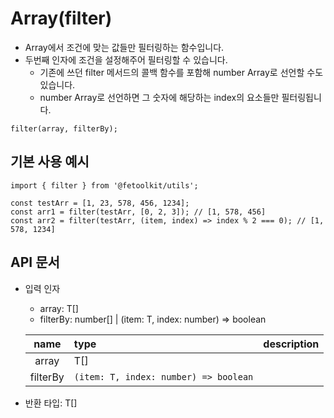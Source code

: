 # Array(filter)

- Array에서 조건에 맞는 값들만 필터링하는 함수입니다.
- 두번째 인자에 조건을 설정해주어 필터링할 수 있습니다.
  - 기존에 쓰던 filter 메서드의 콜백 함수를 포함해 number Array로 선언할 수도 있습니다.
  - number Array로 선언하면 그 숫자에 해당하는 index의 요소들만 필터링됩니다.

```tsx
filter(array, filterBy);
```

## 기본 사용 예시

```tsx
import { filter } from '@fetoolkit/utils';

const testArr = [1, 23, 578, 456, 1234];
const arr1 = filter(testArr, [0, 2, 3]); // [1, 578, 456]
const arr2 = filter(testArr, (item, index) => index % 2 === 0); // [1, 578, 1234]
```

## API 문서

- 입력 인자
  - array: T[]
  - filterBy: number[] | (item: T, index: number) => boolean

  |   name   | type                                  | description |
  | :------: | :------------------------------------ | :---------: |
  |  array   | T[]                                   |             |
  | filterBy | `(item: T, index: number) => boolean` |             |

- 반환 타입: T[]

